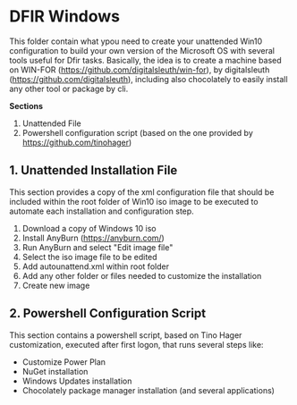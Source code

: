 # DFIR Windows
This folder contain what ypou need to create your unattended Win10 configuration to build your own version of the Microsoft OS with several tools useful for Dfir tasks.
Basically, the idea is to create a machine based on WIN-FOR (https://github.com/digitalsleuth/win-for), by digitalsleuth (https://github.com/digitalsleuth), including also
chocolately to easily install any other tool or package by cli. 

**Sections**

1. Unattended File
2. Powershell configuration script (based on the one provided by https://github.com/tinohager)


## 1. Unattended Installation File ##
This section provides a copy of the xml configuration file that should be included within the root folder of Win10 iso image to be executed to automate each
installation and configuration step.
1. Download a copy of Windows 10 iso
2. Install AnyBurn (https://anyburn.com/)
3. Run AnyBurn and select "Edit image file"
4. Select the iso image file to be edited
5. Add autounattend.xml within root folder
6. Add any other folder or files needed to customize the installation
7. Create new image


## 2. Powershell Configuration Script ##
This section contains a powershell script, based on Tino Hager customization, executed after first logon, that runs several steps like:
- Customize Power Plan
- NuGet installation
- Windows Updates installation
- Chocolately package manager installation (and several applications)
